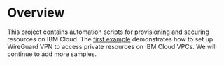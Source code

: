 # Overview

This project contains automation scripts for provisioning and securing resources on IBM Cloud. The [first example](./examples/wireguard/README.md) demonstrates how to set up WireGuard VPN to access private resources on IBM Cloud VPCs. We will continue to add more samples.
